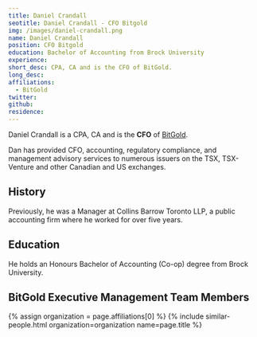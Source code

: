 ```yaml
---
title: Daniel Crandall
seotitle: Daniel Crandall - CFO Bitgold
img: /images/daniel-crandall.png
name: Daniel Crandall
position: CFO Bitgold
education: Bachelor of Accounting from Brock University
experience:
short_desc: CPA, CA and is the CFO of BitGold.
long_desc:
affiliations:
  - BitGold
twitter:
github:
residence:
---
```

Daniel Crandall is a CPA, CA and is the <b>CFO</b> of <a href="/bitgold/">BitGold</a>.

Dan has provided CFO, accounting, regulatory compliance, and management advisory services to numerous issuers on the TSX, TSX-Venture and other Canadian and US exchanges.

## History

Previously, he was a Manager at Collins Barrow Toronto LLP, a public accounting firm where he worked for over five years.

## Education

He holds an Honours Bachelor of Accounting (Co-op) degree from Brock University.


## BitGold Executive Management Team Members

{% assign organization = page.affiliations[0] %}
{% include similar-people.html organization=organization name=page.title %}
